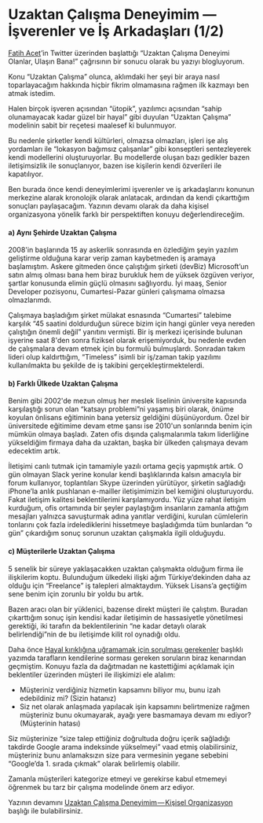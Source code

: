 # Uzaktan Çalışma Deneyimim — İşverenler ve İş Arkadaşları (1/2)

[Fatih Acet](http://fatihacet.com/)’in Twitter üzerinden başlattığı “Uzaktan Çalışma Deneyimi Olanlar, Ulaşın Bana!” çağrısının bir sonucu olarak bu yazıyı blogluyorum.

Konu “Uzaktan Çalışma” olunca, aklımdaki her şeyi bir araya nasıl toparlayacağım hakkında hiçbir fikrim olmamasına rağmen ilk kazmayı ben atmak istedim.

Halen birçok işveren açısından “ütopik”, yazılımcı açısından “sahip olunamayacak kadar güzel bir hayal” gibi duyulan “Uzaktan Çalışma” modelinin sabit bir reçetesi maalesef ki bulunmuyor.

Bu nedenle şirketler kendi kültürleri, olmazsa olmazları, işleri işe alış yordamları ile “lokasyon bağımsız çalışanlar” gibi konseptleri sentezleyerek kendi modellerini oluşturuyorlar. Bu modellerde oluşan bazı gedikler bazen iletişimsizlik ile sonuçlanıyor, bazen ise kişilerin kendi özverileri ile kapatılıyor.

Ben burada önce kendi deneyimlerimi işverenler ve iş arkadaşlarını konunun merkezine alarak kronolojik olarak anlatacak, ardından da kendi çıkarttığım sonuçları paylaşacağım. Yazının devamı olarak da daha kişisel organizasyona yönelik farklı bir perspektiften konuyu değerlendireceğim.

#### a) Aynı Şehirde Uzaktan Çalışma

2008'in başlarında 15 ay askerlik sonrasında en özlediğim şeyin yazılım geliştirme olduğuna karar verip zaman kaybetmeden iş aramaya başlamıştım. Askere gitmeden önce çalıştığım şirketi (devBiz) Microsoft’un satın almış olması bana hem biraz burukluk hem de yüksek özgüven veriyor, şartlar konusunda elimin güçlü olmasını sağlıyordu. İyi maaş, Senior Developer pozisyonu, Cumartesi-Pazar günleri çalışmama olmazsa olmazlarımdı.

Çalışmaya başladığım şirket mülakat esnasında “Cumartesi” talebime karşılık “45 saatini doldurduğun sürece bizim için hangi günler veya nereden çalıştığın önemli değil” yanıtını vermişti. Bir iş merkezi içerisinde bulunan işyerine saat 8'den sonra fiziksel olarak erişemiyorduk, bu nedenle evden de çalışmalara devam etmek için bu formulü bulmuşlardı. Sonradan takım lideri olup kaldırttığım, “Timeless” isimli bir iş/zaman takip yazılımı kullanılmakta bu şekilde de iş takibini gerçekleştirmektelerdi.

#### b) Farklı Ülkede Uzaktan Çalışma

Benim gibi 2002'de mezun olmuş her meslek liselinin üniversite kapısında karşılaştığı sorun olan “katsayı problemi”ni yaşamış biri olarak, önüme koyulan önlisans eğitiminin bana yetersiz geldiğini düşünüyordum. Özel bir üniversitede eğitimime devam etme şansı ise 2010'un sonlarında benim için mümkün olmaya başladı. Zaten ofis dışında çalışmalarımla takım liderliğine yükseldiğim firmaya daha da uzaktan, başka bir ülkeden çalışmaya devam edecektim artık.

İletişimi canlı tutmak için tamamiyle yazılı ortama geçiş yapmıştık artık. O gün olmayan Slack yerine konular kendi başlıklarında kalsın amacıyla bir forum kullanıyor, toplantıları Skype üzerinden yürütüyor, şirketin sağladığı iPhone’la anlık pushlanan e-mailler iletişimimizin bel kemiğini oluşturuyordu. Fakat iletişim kalitesi beklentilerimi karşılamıyordu. Yüz yüze rahat iletişim kurduğum, ofis ortamında bir şeyler paylaştığım insanların zamanla attığım mesajları yalnızca savuşturmak adına yanıtlar verdiğini, kurulan cümlelerin tonlarını çok fazla irdelediklerini hissetmeye başladığımda tüm bunlardan “o gün” çıkardığım sonuç sorunun uzaktan çalışmakla ilgili olduğuydu.

#### c) Müşterilerle Uzaktan Çalışma

5 senelik bir süreye yaklaşacakken uzaktan çalışmakta olduğum firma ile ilişkilerim koptu. Bulunduğum ülkedeki ilişki ağım Türkiye’dekinden daha az olduğu için “Freelance” iş talepleri almaktaydım. Yüksek Lisans’a geçtiğim sene benim için zorunlu bir yoldu bu artık.

Bazen aracı olan bir yüklenici, bazense direkt müşteri ile çalıştım. Buradan çıkarttığım sonuç işin kendisi kadar iletişimin de hassasiyetle yönetilmesi gerektiği, iki tarafın da beklentilerinin “ne kadar detaylı olarak belirlendiği”nin de bu iletişimde kilit rol oynadığı oldu.

Daha önce [Hayal kırıklığına uğramamak için sorulması gerekenler](./20160221-hayal-kirikligina-ugramamak-icin-sorgulanmasi-gerekenler.md) başlıklı yazımda tarafların kendilerine sorması gereken soruların biraz kenarından geçmiştim. Konuyu fazla da dağıtmadan ne kastettiğimi açıklamak için beklentiler üzerinden müşteri ile ilişkimizi ele alalım:

*   Müşteriniz verdiğiniz hizmetin kapsamını biliyor mu, bunu izah edebildiniz mi? (Sizin hatanız)
*   Siz net olarak anlaşmada yapılacak işin kapsamını belirtmenize rağmen müşteriniz bunu okumayarak, ayağı yere basmamaya devam mı ediyor? (Müşterinin hatası)

Siz müşterinize “size talep ettiğiniz doğrultuda doğru içerik sağladığı takdirde Google arama indeksinde yükselmeyi” vaad etmiş olabilirsiniz, müşteriniz bunu anlamaksızın size para vermesinin yegane sebebini “Google’da 1. sırada çıkmak” olarak belirlemiş olabilir.

Zamanla müşterileri kategorize etmeyi ve gerekirse kabul etmemeyi öğrenmek bu tarz bir çalışma modelinde önem arz ediyor.

Yazının devamını [Uzaktan Çalışma Deneyimim — Kişisel Organizasyon](./20161012-uzaktan-calisma-02.md) başlığı ile bulabilirsiniz.
